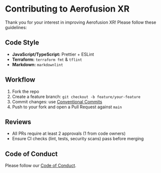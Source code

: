 # Contributing to Aerofusion XR

Thank you for your interest in improving Aerofusion XR! Please follow these guidelines:

## Code Style
- **JavaScript/TypeScript:** Prettier + ESLint  
- **Terraform:** `terraform fmt` & `tflint`  
- **Markdown:** `markdownlint`

## Workflow
1. Fork the repo  
2. Create a feature branch: `git checkout -b feature/your-feature`  
3. Commit changes: use [Conventional Commits](https://www.conventionalcommits.org/)  
4. Push to your fork and open a Pull Request against `main`  

## Reviews
- All PRs require at least 2 approvals (1 from code owners)  
- Ensure CI checks (lint, tests, security scans) pass before merging  

## Code of Conduct
Please follow our [Code of Conduct](CODE_OF_CONDUCT.md).
